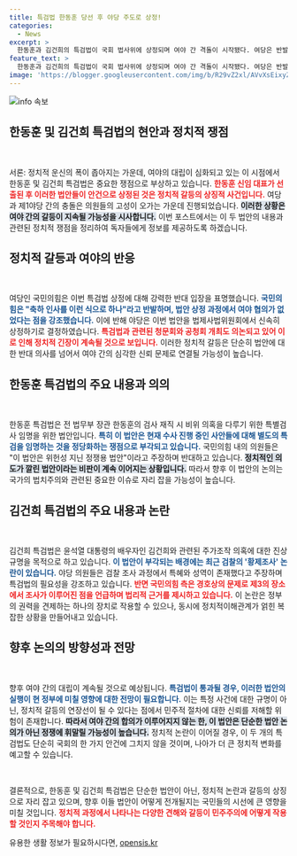 ```yaml
---
title: 특검법 한동훈 당선 후 야당 주도로 상정!
categories:
  - News
excerpt: >
  한동훈과 김건희의 특검법이 국회 법사위에 상정되며 여야 간 격돌이 시작됐다. 여당은 반발하지만 야권은 조사 필요성을 강조, 정치적 긴장이 고조되고 있다. 클릭하여 이 사건의 핵심을 확인하세요!
feature_text: >
  한동훈과 김건희의 특검법이 국회 법사위에 상정되며 여야 간 격돌이 시작됐다. 여당은 반발하지만 야권은 조사 필요성을 강조, 정치적 긴장이 고조되고 있다. 클릭하여 이 사건의 핵심을 확인하세요!
image: 'https://blogger.googleusercontent.com/img/b/R29vZ2xl/AVvXsEixyZcFfHzMRdzZMjFBmAUKJYCLCGyLL1o632UiGVXcaFdKo_bkvkuCioo0uUKlGfBVcT3P84aROyZIXSBEx3Aw5nCQ3pTgDom1WDC4m8eifvWiAmWEEVb4x6G_l8C0QH225ldMjyaFvpxGEBGNO37VmDTDMHGhJPq73UglMfDca1-0aw/s1600/blogspot.png'
---
```


<p><img src="https://blogger.googleusercontent.com/img/b/R29vZ2xl/AVvXsEixyZcFfHzMRdzZMjFBmAUKJYCLCGyLL1o632UiGVXcaFdKo_bkvkuCioo0uUKlGfBVcT3P84aROyZIXSBEx3Aw5nCQ3pTgDom1WDC4m8eifvWiAmWEEVb4x6G_l8C0QH225ldMjyaFvpxGEBGNO37VmDTDMHGhJPq73UglMfDca1-0aw/s1600/blogspot.png" alt="info 속보" /></p>

<h2 data-ke-size="size26">한동훈 및 김건희 특검법의 현안과 정치적 쟁점</h2>

<p data-ke-size="size16">&nbsp;</p>

<p>서론: 정치적 운신의 폭이 좁아지는 가운데, 여야의 대립이 심화되고 있는 이 시점에서 한동훈 및 김건희 특검법은 중요한 쟁점으로 부상하고 있습니다. <b><span style="color: #ee2323;">한동훈 신임 대표가 선출된 후 이러한 법안들이 안건으로 상정된 것은 정치적 갈등의 상징적 사건입니다.</span></b> 여당과 제1야당 간의 충돌은 의원들의 고성이 오가는 가운데 진행되었습니다. <b><span style="background-color: #21538527;">이러한 상황은 여야 간의 갈등이 지속될 가능성을 시사합니다.</span></b> 이번 포스트에서는 이 두 법안의 내용과 관련된 정치적 쟁점을 정리하여 독자들에게 정보를 제공하도록 하겠습니다.</p>

<h2 data-ke-size="size26">정치적 갈등과 여야의 반응</h2>

<p data-ke-size="size16">&nbsp;</p>

<p>여당인 국민의힘은 이번 특검법 상정에 대해 강력한 반대 입장을 표명했습니다. <b><span style="color: #1a5490;">국민의힘은 "축하 인사를 이런 식으로 하나"라고 반발하며, 법안 상정 과정에서 여야 협의가 없었다는 점을 강조했습니다.</span></b> 이에 반해 야당은 이번 법안을 법제사법위원회에서 신속히 상정하기로 결정하였습니다. <b><span style="color: #ee2323;">특검법과 관련된 청문회와 공청회 개최도 의논되고 있어 이로 인해 정치적 긴장이 계속될 것으로 보입니다.</span></b> 이러한 정치적 갈등은 단순히 법안에 대한 반대 의사를 넘어서 여야 간의 심각한 신뢰 문제로 연결될 가능성이 높습니다.</p>

<h2 data-ke-size="size26">한동훈 특검법의 주요 내용과 의의</h2>

<p data-ke-size="size16">&nbsp;</p>

<p>한동훈 특검법은 전 법무부 장관 한동훈의 검사 재직 시 비위 의혹을 다루기 위한 특별검사 임명을 위한 법안입니다. <b><span style="color: #1a5490;">특히 이 법안은 현재 수사 진행 중인 사안들에 대해 별도의 특검을 임명하는 것을 정당화하는 쟁점으로 부각되고 있습니다.</span></b> 국민의힘 내의 의원들은 "이 법안은 위헌성 지닌 정쟁용 법안"이라고 주장하며 반대하고 있습니다. <b><span style="background-color: #21538527;">정치적인 의도가 깔린 법안이라는 비판이 계속 이어지는 상황입니다.</span></b> 따라서 향후 이 법안의 논의는 국가의 법치주의와 관련된 중요한 이슈로 자리 잡을 가능성이 높습니다.</p>

<h2 data-ke-size="size26">김건희 특검법의 주요 내용과 논란</h2>

<p data-ke-size="size16">&nbsp;</p>

<p>김건희 특검법은 윤석열 대통령의 배우자인 김건희와 관련된 주가조작 의혹에 대한 진상 규명을 목적으로 하고 있습니다. <b><span style="color: #1a5490;">이 법안이 부각되는 배경에는 최근 검찰의 '황제조사' 논란이 있습니다.</span></b> 야당 의원들은 검찰 조사 과정에서 특혜와 성역이 존재했다고 주장하며 특검법의 필요성을 강조하고 있습니다. <b><span style="color: #ee2323;">반면 국민의힘 측은 경호상의 문제로 제3의 장소에서 조사가 이루어진 점을 언급하며 법리적 근거를 제시하고 있습니다.</span></b> 이 논란은 정부의 권력을 견제하는 하나의 장치로 작용할 수 있으나, 동시에 정치적이해관계가 얽힌 복잡한 상황을 만들어내고 있습니다.</p>

<h2 data-ke-size="size26">향후 논의의 방향성과 전망</h2>

<p data-ke-size="size16">&nbsp;</p>

<p>향후 여야 간의 대립이 계속될 것으로 예상됩니다. <b><span style="color: #1a5490;">특검법이 통과될 경우, 이러한 법안의 실행이 현 정부에 미칠 영향에 대한 전망이 필요합니다.</span></b> 이는 특정 사건에 대한 규명이 아닌, 정치적 갈등의 연장선이 될 수 있다는 점에서 민주적 절차에 대한 신뢰를 저해할 위험이 존재합니다. <b><span style="background-color: #21538527;">따라서 여야 간의 합의가 이루어지지 않는 한, 이 법안은 단순한 법안 논의가 아닌 정쟁에 휘말릴 가능성이 높습니다.</span></b> 정치적 논란이 이어질 경우, 이 두 개의 특검법도 단순히 국회의 한 가지 안건에 그치지 않을 것이며, 나아가 더 큰 정치적 변화를 예고할 수 있습니다.</p>

<p data-ke-size="size16">&nbsp;</p>

<p>결론적으로, 한동훈 및 김건희 특검법은 단순한 법안이 아닌, 정치적 논란과 갈등의 상징으로 자리 잡고 있으며, 향후 이들 법안이 어떻게 전개될지는 국민들의 시선에 큰 영향을 미칠 것입니다. <b><span style="color: #ee2323;">정치적 과정에서 나타나는 다양한 견해와 갈등이 민주주의에 어떻게 작용할 것인지 주목해야 합니다.</span></b></p>
유용한 생활 정보가 필요하시다면, <a href="https://opensis.kr" rel="dofollow">opensis.kr</a>


